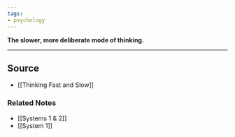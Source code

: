 ```yaml
---
tags:
- psychology
---
```

**The slower, more deliberate mode of thinking.**

---

## Source
- [[Thinking Fast and Slow]]

### Related Notes
- [[Systems 1 & 2]]
- [[System 1]]